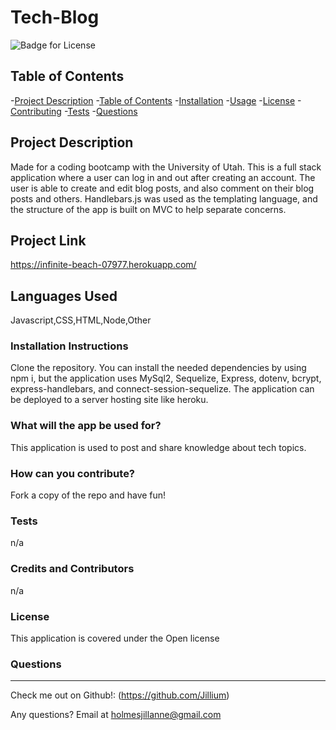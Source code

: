 # Tech-Blog

  ![Badge for License](https://img.shields.io/badge/license-Open-informational)
  
  ## Table of Contents
  -[Project Description](#projectDescription)
  -[Table of Contents](#tableofContents)
  -[Installation](#installation)
  -[Usage](#usage)
  -[License](#license)
  -[Contributing](#contributing)
  -[Tests](#tests)
  -[Questions](#questions)


  ## Project Description 
  Made for a coding bootcamp with the University of Utah. This is a full stack application where a user can log in and out after creating an account. The user is able to create and edit blog posts, and also comment on their blog posts and others. Handlebars.js was used as the templating language, and the structure of the app is built on MVC to help separate concerns. 

  ## Project Link
  https://infinite-beach-07977.herokuapp.com/
  
  
  ## Languages Used 
  Javascript,CSS,HTML,Node,Other

  ### Installation Instructions
  Clone the repository. You can install the needed dependencies by using npm i, but the application uses MySql2, Sequelize, Express, dotenv, bcrypt, express-handlebars, and connect-session-sequelize. The application can be deployed to a server hosting site like heroku.

  ### What will the app be used for? 
  This application is used to post and share knowledge about tech topics. 

  ### How can you contribute?
  Fork a copy of the repo and have fun!

  ### Tests 
  n/a

  ### Credits and Contributors 
  n/a

  ### License
  This application is covered under the Open license
  

  ### Questions
  -------------------------------------------------------------------------------------------------------
  
  Check me out on Github!: (https://github.com/Jillium) 
  
  Any questions? Email at holmesjillanne@gmail.com